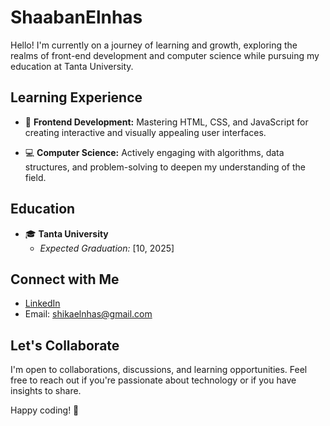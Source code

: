 # ShaabanElnhas

Hello! I'm currently on a journey of learning and growth, exploring the realms of front-end development and computer science while pursuing my education at Tanta University.

## Learning Experience

- 🚀 **Frontend Development:** Mastering HTML, CSS, and JavaScript for creating interactive and visually appealing user interfaces.

- 💻 **Computer Science:** Actively engaging with algorithms, data structures, and problem-solving to deepen my understanding of the field.

## Education

- 🎓 **Tanta University**
  - *Expected Graduation:* [10, 2025]

## Connect with Me

- [LinkedIn]((https://www.linkedin.com/in/shaaban-elnhas/))
- Email: shikaelnhas@gmail.com
  

## Let's Collaborate

I'm open to collaborations, discussions, and learning opportunities. Feel free to reach out if you're passionate about technology or if you have insights to share.

Happy coding! 🚀
